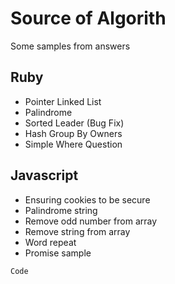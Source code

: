 # Source of Algorith

Some samples from answers

## Ruby

- Pointer Linked List
- Palindrome
- Sorted Leader (Bug Fix)
- Hash Group By Owners
- Simple Where Question

## Javascript

- Ensuring cookies to be secure
- Palindrome string
- Remove odd number from array
- Remove string from array
- Word repeat
- Promise sample

```
Code
```